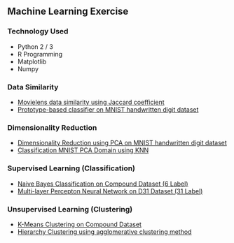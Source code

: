 ## Machine Learning Exercise

### Technology Used
* Python 2 / 3
* R Programming
* Matplotlib
* Numpy

### Data Similarity 
* [Movielens data similarity using Jaccard coefficient](movielens-data-similarity)
* [Prototype-based classifier on MNIST handwritten digit dataset](mnist-prototype-classifier-R)

### Dimensionality Reduction
* [Dimensionality Reduction using PCA on MNIST handwritten digit dataset](pca-mnist-R)
* [Classification MNIST PCA Domain using KNN](pca-mnist-R)

### Supervised Learning (Classification)
* [Naive Bayes Classification on Compound Dataset (6 Label)](naive-bayes-classifier)
* [Multi-layer Percepton Neural Network on D31 Dataset (31 Label)](mlp-neural-network)

### Unsupervised Learning (Clustering)
* [K-Means Clustering on Compound Dataset](k-means-clustering)
* [Hierarchy Clustering using agglomerative clustering method](hierarchy-clustering)
